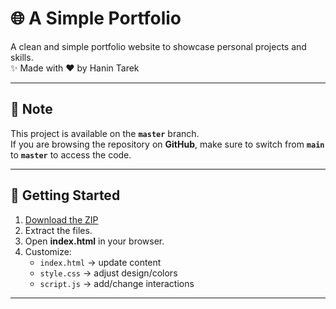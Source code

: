 # 🌐 A Simple Portfolio

A clean and simple portfolio website to showcase personal projects and skills.  
✨ Made with ❤️ by Hanin Tarek

---

## 🔎 Note
This project is available on the **`master`** branch.  
If you are browsing the repository on **GitHub**, make sure to switch from **`main`** to **`master`** to access the code.

---

## 🚀 Getting Started

1. [Download the ZIP](https://github.com/haninotarek/A-simple-portofolio/archive/refs/heads/master.zip)  
2. Extract the files.  
3. Open **index.html** in your browser.  
4. Customize:  
   - `index.html` → update content  
   - `style.css` → adjust design/colors  
   - `script.js` → add/change interactions  

---
